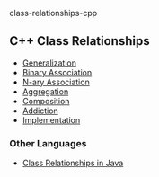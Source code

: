 class-relationships-cpp

## C++ Class Relationships

* [Generalization]
* [Binary Association]
* [N-ary Association]
* [Aggregation]
* [Composition]
* [Addiction]
* [Implementation]

### Other Languages

* [Class Relationships in Java]

[Class Relationships in Java]: https://habr.com/post/150041/

[Generalization]: https://github.com/AlvinGames/class-relationships-cpp/tree/master/1%20Generalization
[Binary Association]: https://github.com/AlvinGames/class-relationships-cpp/tree/master/2%20Binary%20Association
[N-ary Association]: https://github.com/AlvinGames/class-relationships-cpp/tree/master/3%20N-ary%20Association
[Aggregation]: https://github.com/AlvinGames/class-relationships-cpp/tree/master/4%20Aggregation
[Composition]: https://github.com/AlvinGames/class-relationships-cpp/tree/master/5%20Composition
[Addiction]: https://github.com/AlvinGames/class-relationships-cpp/tree/master/6%20Addiction
[Implementation]: https://github.com/AlvinGames/class-relationships-cpp/tree/master/7%20Implementation
